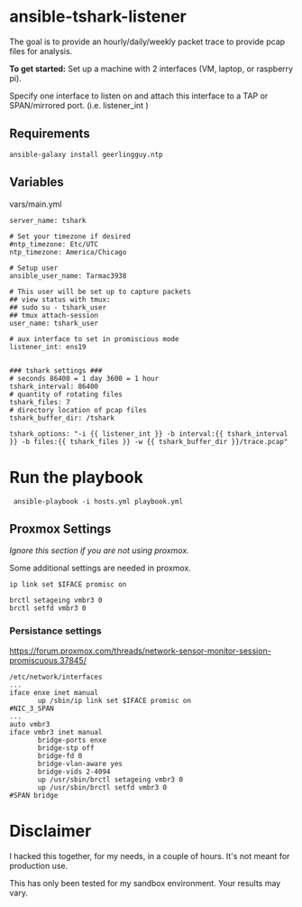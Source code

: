# ansible-tshark-listener

The goal is to provide an hourly/daily/weekly packet trace to provide pcap files for analysis.

**To get started:**
Set up a machine with 2 interfaces (VM, laptop, or raspberry pi).

Specify one interface to listen on and attach this interface to a TAP or SPAN/mirrored port. (i.e. listener_int )


## Requirements

```
ansible-galaxy install geerlingguy.ntp
```

## Variables
vars/main.yml
```
server_name: tshark

# Set your timezone if desired
#ntp_timezone: Etc/UTC
ntp_timezone: America/Chicago

# Setup user
ansible_user_name: Tarmac3938

# This user will be set up to capture packets
## view status with tmux:
## sudo su - tshark_user
## tmux attach-session
user_name: tshark_user

# aux interface to set in promiscious mode
listener_int: ens19


### tshark settings ###
# seconds 86400 = 1 day 3600 = 1 hour
tshark_interval: 86400
# quantity of rotating files
tshark_files: 7
# directory location of pcap files
tshark_buffer_dir: /tshark

tshark_options: "-i {{ listener_int }} -b interval:{{ tshark_interval }} -b files:{{ tshark_files }} -w {{ tshark_buffer_dir }}/trace.pcap"

```
# Run the playbook

``` ansible-playbook -i hosts.yml playbook.yml```

## Proxmox Settings
*Ignore this section if you are not using proxmox.*

Some additional settings are needed in proxmox.

```
ip link set $IFACE promisc on

brctl setageing vmbr3 0
brctl setfd vmbr3 0

```

### Persistance settings



 https://forum.proxmox.com/threads/network-sensor-monitor-session-promiscuous.37845/
 ```
/etc/network/interfaces
...
iface enxe inet manual
        up /sbin/ip link set $IFACE promisc on
#NIC_3_SPAN
...
auto vmbr3
iface vmbr3 inet manual
        bridge-ports enxe
        bridge-stp off
        bridge-fd 0
        bridge-vlan-aware yes
        bridge-vids 2-4094
        up /usr/sbin/brctl setageing vmbr3 0
        up /usr/sbin/brctl setfd vmbr3 0
#SPAN bridge
 ```

# Disclaimer

I hacked this together, for my needs, in a couple of hours. It's not meant for production use.

This has only been tested for my sandbox environment. Your results may vary.
